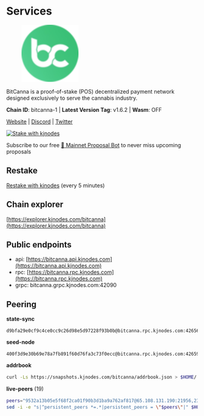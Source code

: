 # Services

<figure><img src="https://raw.githubusercontent.com/kj89/cosmos-images/main/logos/bitcanna.png" width="150" alt=""><figcaption></figcaption></figure>

BitCanna is a proof-of-stake (POS) decentralized payment network designed exclusively to serve the cannabis industry. 

**Chain ID**: bitcanna-1 | **Latest Version Tag**: v1.6.2 | **Wasm**: OFF

[Website](https://www.bitcanna.io) | [Discord](https://discord.gg/9AVrzaVQvs) | [Twitter](https://twitter.com/BitCannaGlobal)

[![Stake with kjnodes](https://i.ibb.co/cr44Q8j/button-stake-with-kjnodes.png)](https://restake.app/bitcanna/bcnavaloper1aym6s8eza7kjvnxuwxufrzccz6vqvgnsc47cc7)

Subscribe to our free [🤖 Mainnet Proposal Bot](https://t.me/kjnodes_proposal_bot) to never miss upcoming proposals

## Restake

[Restake with kjnodes](https://restake.app/bitcanna/bcnavaloper1aym6s8eza7kjvnxuwxufrzccz6vqvgnsc47cc7) (every 5 minutes)
## Chain explorer
[https://explorer.kjnodes.com/bitcanna](https://explorer.kjnodes.com/bitcanna)

## Public endpoints

* api: [https://bitcanna.api.kjnodes.com](https://bitcanna.api.kjnodes.com)
* rpc: [https://bitcanna.rpc.kjnodes.com](https://bitcanna.rpc.kjnodes.com)
* grpc: bitcanna.grpc.kjnodes.com:42090

## Peering

**state-sync**

```text
d9bfa29e0cf9c4ce0cc9c26d98e5d97228f93b0b@bitcanna.rpc.kjnodes.com:42656
```

**seed-node**

```text
400f3d9e30b69e78a7fb891f60d76fa3c73f0ecc@bitcanna.rpc.kjnodes.com:42659
```

**addrbook**
```bash
curl -Ls https://snapshots.kjnodes.com/bitcanna/addrbook.json > $HOME/.bcna/config/addrbook.json
```

**live-peers** (19)
```bash
peers="9532a13b05e5f68f2ca01f90b3d1ba9a762af817@65.108.131.190:21956,23671067d0fd40aec523290585c7d8e91034a771@65.108.43.170:26656,b587bf827b5f680c417601b536ffbd505c88bb07@193.70.45.106:13056,d9bfa29e0cf9c4ce0cc9c26d98e5d97228f93b0b@65.109.88.38:42656,104d7ec9d84c8da66b97d50669b8ba58f1b60470@62.171.180.31:26656,6cceba286b498d4a1931f85e35ea0fa433373057@78.47.208.97:26656,a9f839c6e24221fb093f13ee41a0af842378fec5@94.130.12.22:26642,751513c7cd42a2565c37ab482bbe66f4d92c2740@136.244.106.130:26656,bba10290da32f3cb41e15c3a192413666ce05cee@136.243.119.241:26656,c124ce0b508e8b9ed1c5b6957f362225659b5343@144.76.177.185:26656,b15c0fade5fc0a354b4ac3fd9cdd8a716cddd24a@136.144.182.191:26656,9428323a2f7d73dd45c72efdc147f1978e3aa449@45.143.196.110:13056,320d0d38559140608b72a361db44b2a8f14bf0d1@107.181.229.154:16656,cb9741ce22ab5f615913ac11b211c3c7f58dee71@107.191.36.154:26656,5bb0a042e8a4ee28bcda1e26148e57787e75a42e@23.88.69.22:28466,5af4f132d1c63cbe9d828d58522fdbb4bd508880@136.244.29.116:31656,8e4e1f1e087c76c71c64e477e95495833da82aa2@135.181.173.137:26656,97e4468ac589eac505a800411c635b14511a61bb@144.76.239.25:26656,7c00beb4956bc40cd33ced6e2c2ffe07d4fa32e7@95.216.242.82:36656"
sed -i -e "s|^persistent_peers *=.*|persistent_peers = \"$peers\"|" $HOME/.bcna/config/config.toml
```
